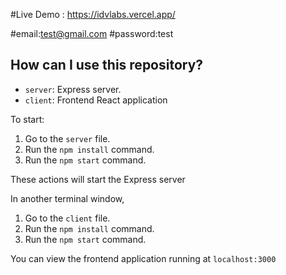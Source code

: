 #Live Demo : https://idvlabs.vercel.app/

#email:test@gmail.com
#password:test

## How can I use this repository?

- `server`:  Express server.
- `client`:  Frontend React application

To start:

1. Go to the `server` file.
1. Run the `npm install` command.
1. Run the `npm start` command.

These actions will start the Express server

In another terminal window,

1. Go to the `client` file.
1. Run the `npm install` command.
1. Run the `npm start` command.

You can view the frontend application running at `localhost:3000`
